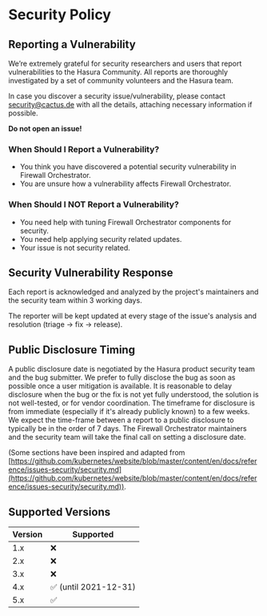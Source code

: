 # Security Policy

## Reporting a Vulnerability

We’re extremely grateful for security researchers and users that report vulnerabilities to the Hasura Community. All reports are thoroughly investigated by a set of community volunteers and the Hasura team.

In case you discover a security issue/vulnerability, please contact security@cactus.de with all the details, attaching necessary information if possible.

**Do not open an issue!**

### When Should I Report a Vulnerability?

- You think you have discovered a potential security vulnerability in Firewall Orchestrator.
- You are unsure how a vulnerability affects Firewall Orchestrator.

### When Should I NOT Report a Vulnerability?

- You need help with tuning Firewall Orchestrator components for security.
- You need help applying security related updates.
- Your issue is not security related.

## Security Vulnerability Response

Each report is acknowledged and analyzed by the project's maintainers and the security team within 3 working days. 

The reporter will be kept updated at every stage of the issue's analysis and resolution (triage -> fix -> release).

## Public Disclosure Timing

A public disclosure date is negotiated by the Hasura product security team and the bug submitter. We prefer to fully disclose the bug as soon as possible once a user mitigation is available. It is reasonable to delay disclosure when the bug or the fix is not yet fully understood, the solution is not well-tested, or for vendor coordination. The timeframe for disclosure is from immediate (especially if it's already publicly known) to a few weeks. We expect the time-frame between a report to a public disclosure to typically be in the order of 7 days. The Firewall Orchestrator maintainers and the security team will take the final call on setting a disclosure date.

(Some sections have been inspired and adapted from [https://github.com/kubernetes/website/blob/master/content/en/docs/reference/issues-security/security.md](https://github.com/kubernetes/website/blob/master/content/en/docs/reference/issues-security/security.md)).

## Supported Versions

| Version | Supported          |
| ------- | ------------------ |
| 1.x     | :x:                |
| 2.x     | :x:                |
| 3.x     | :x:                |
| 4.x     | :white_check_mark: (until 2021-12-31) |
| 5.x     | :white_check_mark: |
